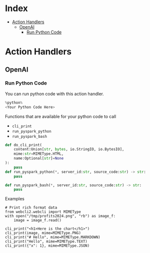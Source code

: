 # Index
* [Action Handlers](#action-handlers)
    * [OpenAI](#openai)
        * [Run Python Code](#run-python-code)

# Action Handlers
## OpenAI
### Run Python Code
You can run python code with this action handler.
```python
%python%
<Your Python Code Here>
```

Functions that are available for your python code to call
* `cli_print`
* `run_pyspark_python`
* `run_pyspark_bash`

```python
def do_cli_print(
    content:Union[str, bytes, io.StringIO, io.BytesIO], 
    mime:str=MIMEType.HTML, 
    name:Optional[str]=None
):
    pass
def run_pyspark_python(*, server_id:str, source_code:str) -> str:
    pass

def run_pyspark_bash(*, server_id:str, source_code:str) -> str:
    pass

```
Examples
```
# Print rich format data
from webcli2.webcli import MIMEType
with open("/tmp/profits2024.png", "rb") as image_f:
    image = image_f.read()

cli_print("<h1>Here is the chart</h1>")
cli_print(image, mime=MIMEType.PNG)
cli_print("# Hello", mime=MIMEType.MARKDOWN)
cli_print("Hello", mime=MIMEType.TEXT)
cli_print({"x": 1}, mime=MIMEType.JSON)
```
